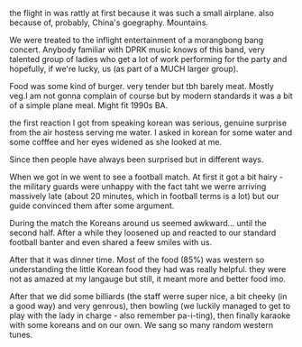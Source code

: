 the flight in was rattly at first because it was such a small airplane. also because of, probably, China's goegraphy. Mountains.

We were treated to the inflight entertainment of a morangbong bang concert. Anybody familiar with DPRK music knows of this band, very talented group of ladies who get a lot of work performing for the party and hopefully, if we're lucky, us (as part of a MUCH larger group).

Food was some kind of burger. very tender but tbh barely meat. Mostly veg.I am not gonna complain of course but by modern standards it was a bit of a simple plane meal. Might fit 1990s BA.

the first reaction I got from speaking korean was serious, genuine surprise from the air hostess serving me water. I asked in korean for some water and some cofffee and her eyes widened as she looked at me.

Since then people have always been surprised but in different ways.

When we got in we went to see a football match. At first it got a bit hairy - the military guards were unhappy with the fact taht we werre arriving massively late (about 20 minutes, which in football terms is a lot) but our guide convinced them after some argument.

During the match the Koreans around us seemed awkward... until the second half. After a while they loosened up and reacted to our standard football banter and even shared a feew smiles with us.

After that it was dinner time. Most of the food (85%) was western so understanding the little Korean food they had was really helpful. they were not as amazed at my langauge but still, it meant more and better food imo.

After that we did some billiards (the staff werre super nice, a bit cheeky (in a good way) and very genrous), then bowling (we luckily managed to get to play with the lady in charge - also remember pa-i-ting), then finally karaoke with some koreans and on our own. We sang so many random western tunes.